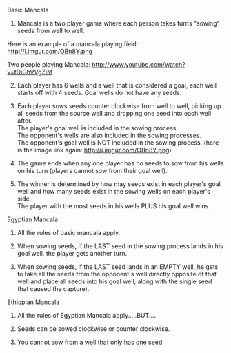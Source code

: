 Basic Mancala

1. Mancala is a two player game where each person takes turns "sowing" seeds from well to well.

Here is an example of a mancala playing field: 
http://i.imgur.com/OBn8Y.png

Two people playing Mancala: http://www.youtube.com/watch?v=tDiGhVVgZiM

2. Each player has 6 wells and a well that is considered a goal, each well starts off with 4 seeds.  Goal wells do not have any seeds.

3. Each player sows seeds counter clockwise from well to well, 
picking up all seeds from the source well and dropping one seed into each well after.  
The player's goal well is included in the sowing process.  
The opponent's wells are also included in the sowing processes.  
The opponent's goal well is NOT included in the sowing process.
(here is the image link again: http://i.imgur.com/OBn8Y.png)

4. The game ends when any one player has no seeds to sow from his wells on his turn (players cannot sow from their goal well).

5. The winner is determined by how may seeds exist in each player's goal well 
and how many seeds exist in the sowing wells on each player's side.  
The player with the most seeds in his wells PLUS his goal well wins.

Egyptian Mancala

1. All the rules of basic mancala apply.

2. When sowing seeds, if the LAST seed in the sowing process lands in his goal well, the player gets another turn.

3. When sowing seeds, if the LAST seed lands in an EMPTY well, 
he gets to take all the seeds from the opponent's well directly opposite 
of that well and place all seeds into his goal well,
along with the single seed that caused the capture).

Ethiopian Mancala

1. All the rules of Egyptian Mancala apply.....BUT....

2. Seeds can be sowed clockwise or counter clockwise.

3. You cannot sow from a well that only has one seed.